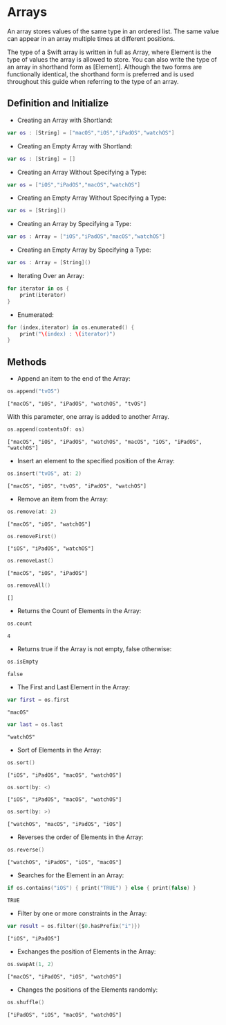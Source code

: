 # Arrays
An array stores values of the same type in an ordered list. The same value can appear in an array multiple times at different positions.

The type of a Swift array is written in full as Array<Element>, where Element is the type of values the array is allowed to store. You can also write the type of an array in shorthand form as [Element]. Although the two forms are functionally identical, the shorthand form is preferred and is used throughout this guide when referring to the type of an array.
## Definition and Initialize
- Creating an Array with Shortland: 
```swift
var os : [String] = ["macOS","iOS","iPadOS","watchOS"]
```
- Creating an Empty Array with Shortland:
```swift
var os : [String] = []
```
- Creating an Array Without Specifying a Type:
```swift
var os = ["iOS","iPadOS","macOS","watchOS"]
```   
- Creating an Empty Array Without Specifying a Type:
```swift
var os = [String]()
```
- Creating an Array by Specifying a Type:
```swift
var os : Array = ["iOS","iPadOS","macOS","watchOS"]
```
- Creating an Empty Array by Specifying a Type:
```swift
var os : Array = [String]()
```
- Iterating Over an Array:
```swift
for iterator in os {
    print(iterator)
}
```
- Enumerated:
```swift
for (index,iterator) in os.enumerated() {
    print("\(index) : \(iterator)")
}
```

## Methods
- Append an item to the end of the Array:
```swift
os.append("tvOS")
```
```
["macOS", "iOS", "iPadOS", "watchOS", "tvOS"]
```
With this parameter, one array is added to another Array.
```swift
os.append(contentsOf: os)
```
```
["macOS", "iOS", "iPadOS", "watchOS", "macOS", "iOS", "iPadOS", "watchOS"]
```
- Insert an element to the specified position of the Array:
```swift
os.insert("tvOS", at: 2)
```
```
["macOS", "iOS", "tvOS", "iPadOS", "watchOS"]
```
- Remove an item from the Array:
```swift
os.remove(at: 2)
```
```
["macOS", "iOS", "watchOS"]
```
```swift
os.removeFirst()
```
```
["iOS", "iPadOS", "watchOS"]
```
```swift
os.removeLast()
```
```
["macOS", "iOS", "iPadOS"]
```
```swift
os.removeAll()
```
```
[]
```
- Returns the Count of Elements in the Array:
```swift
os.count
```
```
4
```
- Returns true if the Array is not empty, false otherwise:
```swift
os.isEmpty
```
```
false
```
- The First and Last Element in the Array:
```swift
var first = os.first
```
```
"macOS"
```
 ```swift
var last = os.last
```
```
"watchOS"
```
- Sort of Elements in the Array:
```swift
os.sort()
```
```
["iOS", "iPadOS", "macOS", "watchOS"]
```
```swift
os.sort(by: <)
```
```
["iOS", "iPadOS", "macOS", "watchOS"]
```
```swift
os.sort(by: >)
```
```
["watchOS", "macOS", "iPadOS", "iOS"]
```
- Reverses the order of Elements in the Array:
```swift
os.reverse()
```
```
["watchOS", "iPadOS", "iOS", "macOS"]
```
- Searches for the Element in an Array:
```swift
if os.contains("iOS") { print("TRUE") } else { print(false) }
```
```
TRUE
```
- Filter by one or more constraints in the Array:
```swift
var result = os.filter({$0.hasPrefix("i")})
```
```
["iOS", "iPadOS"]
```
- Exchanges the position of Elements in the Array:
```swift
os.swapAt(1, 2)
```
```
["macOS", "iPadOS", "iOS", "watchOS"]
```

- Changes the positions of the Elements randomly:
```swift
os.shuffle()
```
```
["iPadOS", "iOS", "macOS", "watchOS"]
```
